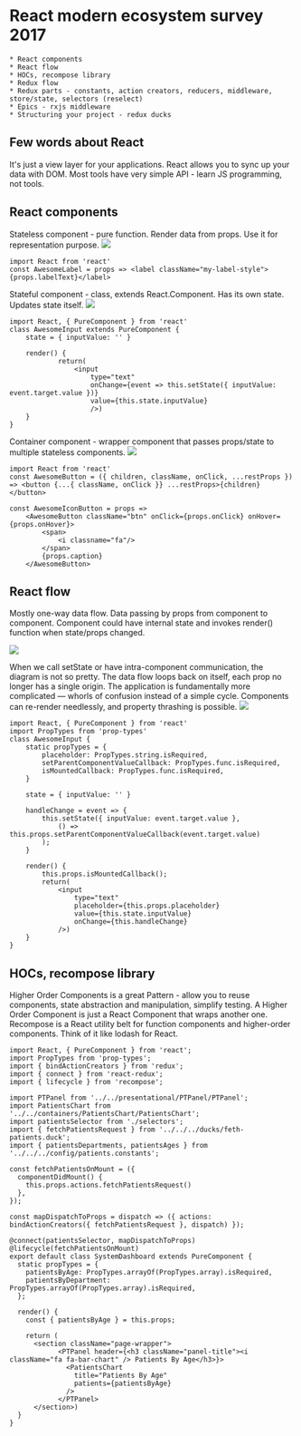 # React modern ecosystem survey 2017

    * React components
    * React flow
    * HOCs, recompose library
    * Redux flow
    * Redux parts - constants, action creators, reducers, middleware, store/state, selectors (reselect)
    * Epics - rxjs middleware
    * Structuring your project - redux ducks
    
## Few words about React
It's just a view layer for your applications. React allows you to sync up your data with DOM.
Most tools have very simple API - learn JS programming, not tools.

## React components
Stateless component - pure function. Render data from props. Use it for representation purpose.
![](./pictures/stateless-component.png)
````
import React from 'react'
const AwesomeLabel = props => <label className="my-label-style">{props.labelText}</label>
````
Stateful component - class, extends React.Component. Has its own state. Updates state itself.
![](./pictures/statefull-component.png)
```
import React, { PureComponent } from 'react'
class AwesomeInput extends PureComponent {
    state = { inputValue: '' }
    
    render() {         
            return(
                <input 
                    type="text"
                    onChange={event => this.setState({ inputValue: event.target.value })} 
                    value={this.state.inputValue}
                    />)
    }
}
```
Container component - wrapper component that passes props/state to multiple stateless components.
![](./pictures/container-component.png)
````
import React from 'react'
const AwesomeButton = ({ children, className, onClick, ...restProps }) => <button {...{ className, onClick }} ...restProps>{children}</button>

const AwesomeIconButton = props => 
    <AwesomeButton className="btn" onClick={props.onClick} onHover={props.onHover}>
        <span>
            <i classname="fa"/>
        </span>
        {props.caption}
    </AwesomeButton>
````       
## React flow 
Mostly one-way data flow. Data passing by props from component to component. 
Component could have internal state and invokes render() function when state/props changed.

![](./pictures/react-flow-props.png)

When we call setState or have intra-component communication, the diagram is not so pretty. The data flow loops back on itself, each prop no longer has a single origin. The application is fundamentally more complicated — whorls of confusion instead of a simple cycle. Components can re-render needlessly, and property thrashing is possible.
![](./pictures/react-flow-state.png)

````
import React, { PureComponent } from 'react'
import PropTypes from 'prop-types'
class AwesomeInput {
    static propTypes = {
        placeholder: PropTypes.string.isRequired,
        setParentComponentValueCallback: PropTypes.func.isRequired,
        isMountedCallback: PropTypes.func.isRequired,
    }
    
    state = { inputValue: '' }
    
    handleChange = event => {
        this.setState({ inputValue: event.target.value },
            () => this.props.setParentComponentValueCallback(event.target.value)
        );
    }
        
    render() {
        this.props.isMountedCallback();
        return(
            <input 
                type="text"
                placeholder={this.props.placeholder}
                value={this.state.inputValue}
                onChange={this.handleChange}                
            />)
    }
}
````
## HOCs, recompose library
Higher Order Components is a great Pattern - allow you to reuse components, state abstraction and manipulation, simplify testing. A Higher Order Component is just a React Component that wraps another one.
Recompose is a React utility belt for function components and higher-order components. Think of it like lodash for React.
```` 
import React, { PureComponent } from 'react';
import PropTypes from 'prop-types';
import { bindActionCreators } from 'redux';
import { connect } from 'react-redux';
import { lifecycle } from 'recompose';

import PTPanel from '../../presentational/PTPanel/PTPanel';
import PatientsChart from '../../containers/PatientsChart/PatientsChart';
import patientsSelector from './selectors';
import { fetchPatientsRequest } from '../../../ducks/feth-patients.duck';
import { patientsDepartments, patientsAges } from '../../../config/patients.constants';

const fetchPatientsOnMount = ({
  componentDidMount() {
    this.props.actions.fetchPatientsRequest()
  },
});

const mapDispatchToProps = dispatch => ({ actions: bindActionCreators({ fetchPatientsRequest }, dispatch) });

@connect(patientsSelector, mapDispatchToProps)
@lifecycle(fetchPatientsOnMount)
export default class SystemDashboard extends PureComponent {
  static propTypes = {
    patientsByAge: PropTypes.arrayOf(PropTypes.array).isRequired,
    patientsByDepartment: PropTypes.arrayOf(PropTypes.array).isRequired,
  };

  render() {
    const { patientsByAge } = this.props;

    return (
      <section className="page-wrapper">
            <PTPanel header={<h3 className="panel-title"><i className="fa fa-bar-chart" /> Patients By Age</h3>}>
              <PatientsChart
                title="Patients By Age"
                patients={patientsByAge}                
              />
            </PTPanel>
      </section>)
  }
}
````